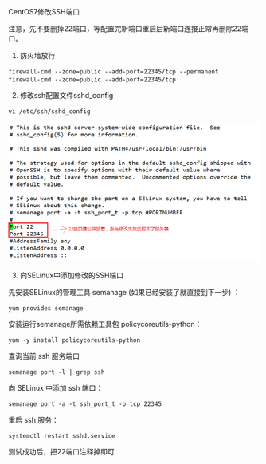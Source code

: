 CentOS7修改SSH端口

注意，先不要删掉22端口，等配置完新端口重启后新端口连接正常再删除22端口。

1. 防火墙放行

```
firewall-cmd --zone=public --add-port=22345/tcp --permanent
firewall-cmd --zone=public --add-port=22345/tcp
```

2. 修改ssh配置文件sshd_config

```
vi /etc/ssh/sshd_config
```

![](assets/1336432-20190623142900888-848896654.png)

3. 向SELinux中添加修改的SSH端口

先安装SELinux的管理工具 semanage (如果已经安装了就直接到下一步) ：

```
yum provides semanage
```

安装运行semanage所需依赖工具包 policycoreutils-python：

```
yum -y install policycoreutils-python
```

查询当前 ssh 服务端口
```
semanage port -l | grep ssh
```

向 SELinux 中添加 ssh 端口：
```
semanage port -a -t ssh_port_t -p tcp 22345
```

重启 ssh 服务：
```
systemctl restart sshd.service
```

测试成功后，把22端口注释掉即可

